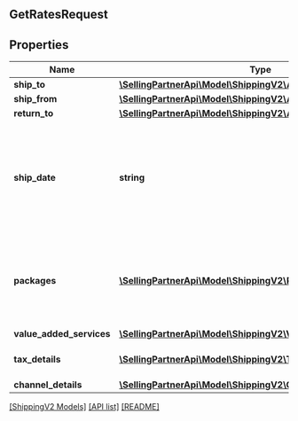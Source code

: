 ## GetRatesRequest

## Properties

Name | Type | Description | Notes
------------ | ------------- | ------------- | -------------
**ship_to** | [**\SellingPartnerApi\Model\ShippingV2\Address**](Address.md) |  | [optional]
**ship_from** | [**\SellingPartnerApi\Model\ShippingV2\Address**](Address.md) |  |
**return_to** | [**\SellingPartnerApi\Model\ShippingV2\Address**](Address.md) |  | [optional]
**ship_date** | **string** | The ship date and time (the requested pickup). This defaults to the current date and time. | [optional]
**packages** | [**\SellingPartnerApi\Model\ShippingV2\Package[]**](Package.md) | A list of packages to be shipped through a shipping service offering. |
**value_added_services** | [**\SellingPartnerApi\Model\ShippingV2\ValueAddedServiceDetails**](ValueAddedServiceDetails.md) |  | [optional]
**tax_details** | [**\SellingPartnerApi\Model\ShippingV2\TaxDetail[]**](TaxDetail.md) | A list of tax detail information. | [optional]
**channel_details** | [**\SellingPartnerApi\Model\ShippingV2\ChannelDetails**](ChannelDetails.md) |  |

[[ShippingV2 Models]](../) [[API list]](../../Api) [[README]](../../../README.md)

